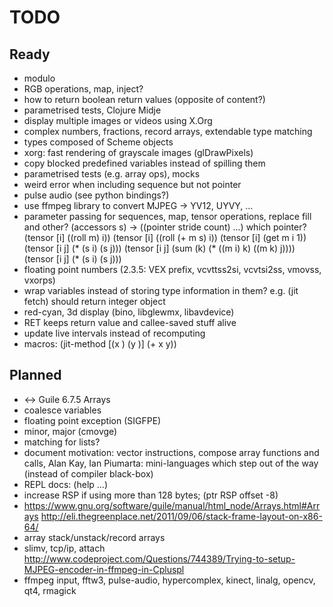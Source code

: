 # TODO

## Ready

* modulo
* RGB operations, map, inject?
* how to return boolean return values (opposite of content?)
* parametrised tests, Clojure Midje
* display multiple images or videos using X.Org
* complex numbers, fractions, record arrays, extendable type matching
* types composed of Scheme objects
* xorg: fast rendering of grayscale images (glDrawPixels)
* copy blocked predefined variables instead of spilling them
* parametrised tests (e.g. array ops), mocks
* weird error when including sequence but not pointer
* pulse audio (see python bindings?)
* use ffmpeg library to convert MJPEG -> YV12, UYVY, ...
* parameter passing for sequences, map, tensor operations, replace fill and other?
    (accessors s) -> ((pointer stride count) ...) which pointer?
    (tensor [i] ((roll m) i))
    (tensor [i] ((roll (+ m s) i))
    (tensor [i] (get m i 1))
    (tensor [i j] (* (s i) (s j)))
    (tensor [i j] (sum (k) (* ((m i) k) ((m k) j))))
    (tensor [i j] (* (s i) (s j)))
* floating point numbers (2.3.5: VEX prefix, vcvttss2si, vcvtsi2ss, vmovss, vxorps)
* wrap variables instead of storing type information in them? e.g. (jit fetch) should return integer object
* red-cyan, 3d display (bino, libglewmx, libavdevice)
* RET keeps return value and callee-saved stuff alive
* update live intervals instead of recomputing
* macros: (jit-method [(x <int>) (y <float>)] (+ x y))

## Planned

* <-> Guile 6.7.5 Arrays
* coalesce variables
* floating point exception (SIGFPE)
* minor, major (cmovge)
* matching for lists?
* document motivation: vector instructions, compose array functions and calls,
  Alan Kay, Ian Piumarta: mini-languages which step out of the way (instead of compiler black-box)
* REPL docs: (help ...)
* increase RSP if using more than 128 bytes; (ptr <int> RSP offset -8)
* https://www.gnu.org/software/guile/manual/html_node/Arrays.html#Arrays
  http://eli.thegreenplace.net/2011/09/06/stack-frame-layout-on-x86-64/
* array stack/unstack/record arrays
* slimv, tcp/ip, attach
  http://www.codeproject.com/Questions/744389/Trying-to-setup-MJPEG-encoder-in-ffmpeg-in-Cpluspl
* ffmpeg input, fftw3, pulse-audio, hypercomplex, kinect, linalg, opencv, qt4, rmagick
